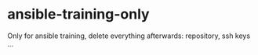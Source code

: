 # ansible-training-only

Only for ansible training, delete everything afterwards: repository, ssh keys ...
